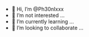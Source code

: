 - 👋 Hi, I’m @Ph30nIxxx
- 👀 I’m not interested ...
- 🌱 I’m currently learning ...
- 💞️ I’m looking to collaborate ...

<!---
Ph30nIxxx/Ph30nIxxx is a ✨ special ✨ repository because its `README.md` (this file) appears on your GitHub profile.
You can click the Preview link to take a look at your changes.
--->
